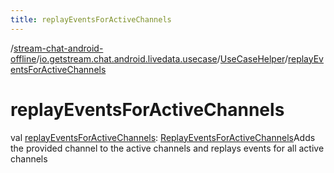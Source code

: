 ```yaml
---
title: replayEventsForActiveChannels
---
```

/[stream-chat-android-offline](../../index.md)/[io.getstream.chat.android.livedata.usecase](../index.md)/[UseCaseHelper](index.md)/[replayEventsForActiveChannels](replayEventsForActiveChannels.md)  
  
  
  
# replayEventsForActiveChannels  
val [replayEventsForActiveChannels](replayEventsForActiveChannels.md): [ReplayEventsForActiveChannels](../ReplayEventsForActiveChannels/index.md)Adds the provided channel to the active channels and replays events for all active channels
